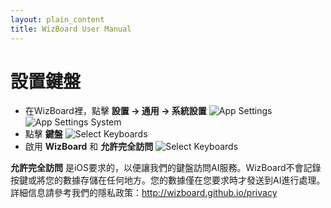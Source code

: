 ```yaml
---
layout: plain_content
title: WizBoard User Manual
---
```

# 設置鍵盤

* 在WizBoard裡，點擊 **設置 → 通用 → 系統設置**
![App Settings](/assets/help/app_settings.jpg)
![App Settings System](/assets/help/app_settings_system.jpg)
* 點擊 **鍵盤**
![Select Keyboards](/assets/help/click_keyboard_zh.gif)
* 啟用 **WizBoard** 和 **允許完全訪問**
![Select Keyboards](/assets/help/enable_keyboard_zh.gif)

**允許完全訪問** 是iOS要求的，以便讓我們的鍵盤訪問AI服務。WizBoard不會記錄按鍵或將您的數據存儲在任何地方。您的數據僅在您要求時才發送到AI進行處理。
詳細信息請參考我們的隱私政策：http://wizboard.github.io/privacy
